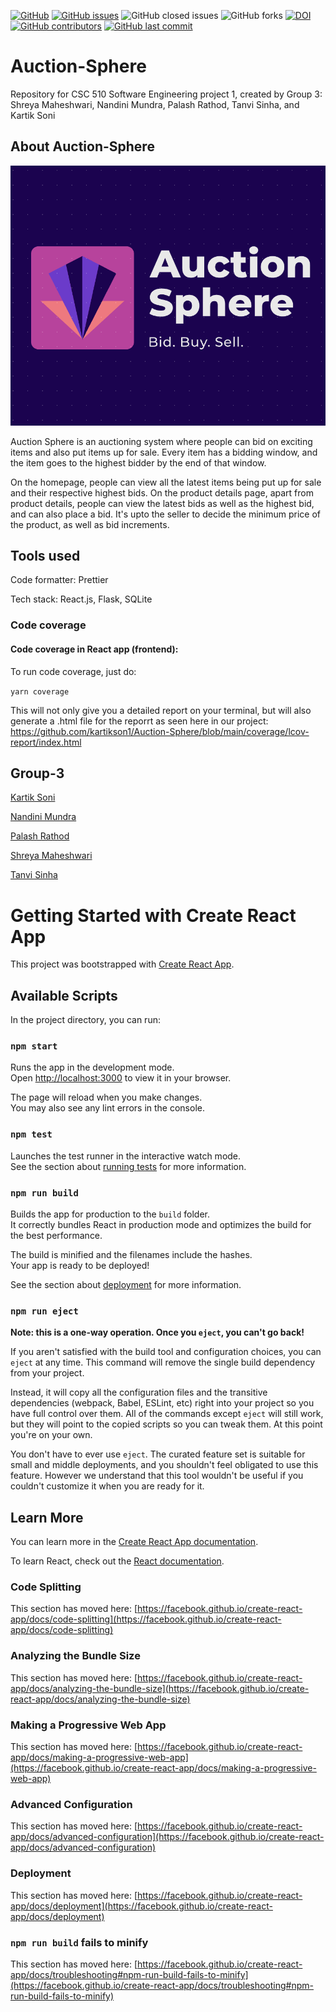 [![GitHub](https://img.shields.io/github/license/kartikson1/Auction-Sphere)](https://github.com/kartikson1/Auction-Sphere/blob/main/LICENSE)
[![GitHub issues](https://img.shields.io/github/issues/kartikson1/Auction-Sphere)](https://github.com/kartikson1/Auction-Sphere/issues)
![GitHub closed issues](https://img.shields.io/github/issues-closed-raw/kartikson1/Auction-Sphere)
![GitHub forks](https://img.shields.io/github/forks/kartikson1/Auction-Sphere?style=social)
[![DOI](https://zenodo.org/badge/545100230.svg)](https://zenodo.org/badge/latestdoi/545100230)
[![GitHub contributors](https://img.shields.io/github/contributors/kartikson1/Auction-Sphere)](https://github.com/kartikson1/Auction-Sphere/graphs/contributors)
[![GitHub last commit](https://img.shields.io/github/last-commit/kartikson1/Auction-Sphere)](https://github.com/kartikson1/Auction-Sphere/commits/main)

# Auction-Sphere

Repository for CSC 510 Software Engineering project 1, created by Group 3: Shreya Maheshwari, Nandini Mundra, Palash Rathod, Tanvi Sinha, and Kartik Soni

## About Auction-Sphere

<img src="./src/assets/Logo.png">

Auction Sphere is an auctioning system where people can bid on exciting items and also put items up for sale. Every item has a bidding window, and the item goes to the highest bidder by the end of that window.

On the homepage, people can view all the latest items being put up for sale and their respective highest bids. On the product details page, apart from product details, people can view the latest bids as well as the highest bid, and can also place a bid. It's upto the seller to decide the minimum price of the product, as well as bid increments.

## Tools used

Code formatter: Prettier

Tech stack: React.js, Flask, SQLite

### Code coverage

#### Code coverage in React app (frontend):
To run code coverage, just do:

```yarn coverage``` 

This will not only give you a detailed report on your terminal, but will also generate a .html file for the reporrt as seen here in our project: 
https://github.com/kartikson1/Auction-Sphere/blob/main/coverage/lcov-report/index.html

## Group-3

[Kartik Soni](https://github.com/kartikson1)

[Nandini Mundra](https://github.com/nandinimundra00)

[Palash Rathod](https://github.com/palash27)

[Shreya Maheshwari](https://github.com/ShreyaMaheshwari)

[Tanvi Sinha](https://github.com/tanvi9sinha)

# Getting Started with Create React App

This project was bootstrapped with [Create React App](https://github.com/facebook/create-react-app).

## Available Scripts

In the project directory, you can run:

### `npm start`

Runs the app in the development mode.\
Open [http://localhost:3000](http://localhost:3000) to view it in your browser.

The page will reload when you make changes.\
You may also see any lint errors in the console.

### `npm test`

Launches the test runner in the interactive watch mode.\
See the section about [running tests](https://facebook.github.io/create-react-app/docs/running-tests) for more information.

### `npm run build`

Builds the app for production to the `build` folder.\
It correctly bundles React in production mode and optimizes the build for the best performance.

The build is minified and the filenames include the hashes.\
Your app is ready to be deployed!

See the section about [deployment](https://facebook.github.io/create-react-app/docs/deployment) for more information.

### `npm run eject`

**Note: this is a one-way operation. Once you `eject`, you can't go back!**

If you aren't satisfied with the build tool and configuration choices, you can `eject` at any time. This command will remove the single build dependency from your project.

Instead, it will copy all the configuration files and the transitive dependencies (webpack, Babel, ESLint, etc) right into your project so you have full control over them. All of the commands except `eject` will still work, but they will point to the copied scripts so you can tweak them. At this point you're on your own.

You don't have to ever use `eject`. The curated feature set is suitable for small and middle deployments, and you shouldn't feel obligated to use this feature. However we understand that this tool wouldn't be useful if you couldn't customize it when you are ready for it.

## Learn More

You can learn more in the [Create React App documentation](https://facebook.github.io/create-react-app/docs/getting-started).

To learn React, check out the [React documentation](https://reactjs.org/).

### Code Splitting

This section has moved here: [https://facebook.github.io/create-react-app/docs/code-splitting](https://facebook.github.io/create-react-app/docs/code-splitting)

### Analyzing the Bundle Size

This section has moved here: [https://facebook.github.io/create-react-app/docs/analyzing-the-bundle-size](https://facebook.github.io/create-react-app/docs/analyzing-the-bundle-size)

### Making a Progressive Web App

This section has moved here: [https://facebook.github.io/create-react-app/docs/making-a-progressive-web-app](https://facebook.github.io/create-react-app/docs/making-a-progressive-web-app)

### Advanced Configuration

This section has moved here: [https://facebook.github.io/create-react-app/docs/advanced-configuration](https://facebook.github.io/create-react-app/docs/advanced-configuration)

### Deployment

This section has moved here: [https://facebook.github.io/create-react-app/docs/deployment](https://facebook.github.io/create-react-app/docs/deployment)

### `npm run build` fails to minify

This section has moved here: [https://facebook.github.io/create-react-app/docs/troubleshooting#npm-run-build-fails-to-minify](https://facebook.github.io/create-react-app/docs/troubleshooting#npm-run-build-fails-to-minify)
